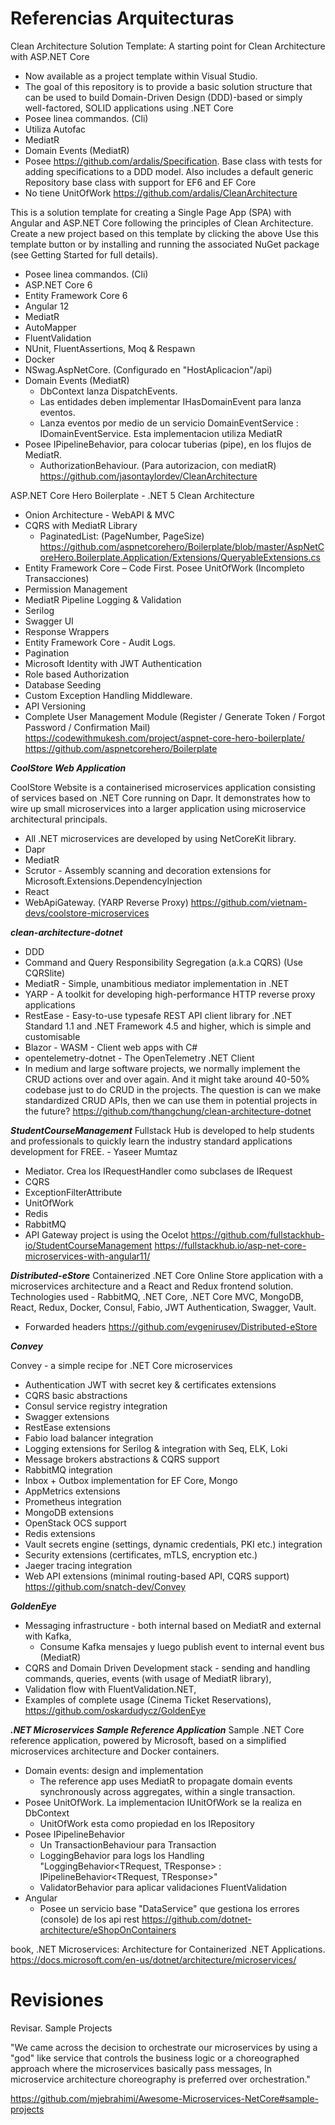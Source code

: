 # Referencias Arquitecturas


Clean Architecture Solution Template: A starting point for Clean Architecture with ASP.NET Core 
- Now available as a project template within Visual Studio.
- The goal of this repository is to provide a basic solution structure that can be used to build Domain-Driven Design (DDD)-based or simply well-factored, SOLID applications using .NET Core
- Posee linea commandos. (Cli)
- Utiliza Autofac
- MediatR
- Domain Events (MediatR)
- Posee https://github.com/ardalis/Specification. Base class with tests for adding specifications to a DDD model. Also includes a default generic Repository base class with support for EF6 and EF Core
- No tiene UnitOfWork
https://github.com/ardalis/CleanArchitecture
 
 
This is a solution template for creating a Single Page App (SPA) with Angular and ASP.NET Core following the principles of Clean Architecture. Create a new project based on this template by clicking the above Use this template button or by installing and running the associated NuGet package (see Getting Started for full details).
- Posee linea commandos. (Cli)
- ASP.NET Core 6
- Entity Framework Core 6
- Angular 12
- MediatR
- AutoMapper
- FluentValidation
- NUnit, FluentAssertions, Moq & Respawn
- Docker 
- NSwag.AspNetCore. (Configurado en "HostAplicacion"/api)
- Domain Events (MediatR)
  - DbContext lanza  DispatchEvents. 
  - Las entidades deben implementar IHasDomainEvent para lanza eventos.
  - Lanza eventos por medio de un servicio DomainEventService : IDomainEventService. Esta implementacion utiliza MediatR
- Posee IPipelineBehavior, para colocar tuberias (pipe), en los flujos de MediatR. 
  - AuthorizationBehaviour. (Para autorizacion, con mediatR)
https://github.com/jasontaylordev/CleanArchitecture 



ASP.NET Core Hero Boilerplate - .NET 5 Clean Architecture
- Onion Architecture - WebAPI & MVC
- CQRS with MediatR Library
  - PaginatedList: (PageNumber, PageSize) https://github.com/aspnetcorehero/Boilerplate/blob/master/AspNetCoreHero.Boilerplate.Application/Extensions/QueryableExtensions.cs
- Entity Framework Core – Code First. Posee UnitOfWork (Incompleto Transacciones)
- Permission Management
- MediatR Pipeline Logging & Validation
- Serilog
- Swagger UI
- Response Wrappers
- Entity Framework Core - Audit Logs.
- Pagination
- Microsoft Identity with JWT Authentication
- Role based Authorization
- Database Seeding
- Custom Exception Handling Middleware.
- API Versioning
- Complete User Management Module (Register / Generate Token / Forgot Password / Confirmation Mail)
https://codewithmukesh.com/project/aspnet-core-hero-boilerplate/
https://github.com/aspnetcorehero/Boilerplate


***CoolStore Web Application***


CoolStore Website is a containerised microservices application consisting of services based on .NET Core running on Dapr. It demonstrates how to wire up small microservices into a larger application using microservice architectural principals.
- All .NET microservices are developed by using NetCoreKit library.
- Dapr
- MediatR
- Scrutor - Assembly scanning and decoration extensions for Microsoft.Extensions.DependencyInjection
- React
- WebApiGateway. (YARP Reverse Proxy)
https://github.com/vietnam-devs/coolstore-microservices


***clean-architecture-dotnet***

- DDD
- Command and Query Responsibility Segregation (a.k.a CQRS) (Use CQRSlite)
- MediatR - Simple, unambitious mediator implementation in .NET
- YARP - A toolkit for developing high-performance HTTP reverse proxy applications
- RestEase - Easy-to-use typesafe REST API client library for .NET Standard 1.1 and .NET Framework 4.5 and higher, which is simple and customisable
- Blazor - WASM - Client web apps with C#
- opentelemetry-dotnet - The OpenTelemetry .NET Client
- In medium and large software projects, we normally implement the CRUD actions over and over again. And it might take around 40-50% codebase just to do CRUD in the projects. The question is can we make standardized CRUD APIs, then we can use them in potential projects in the future?
https://github.com/thangchung/clean-architecture-dotnet

***StudentCourseManagement***
Fullstack Hub is developed to help students and professionals to quickly learn the industry standard applications development for FREE. - Yaseer Mumtaz
- Mediator. Crea los IRequestHandler como subclases de  IRequest
- CQRS
- ExceptionFilterAttribute
- UnitOfWork
- Redis
- RabbitMQ 
- API Gateway project is using the Ocelot
https://github.com/fullstackhub-io/StudentCourseManagement
https://fullstackhub.io/asp-net-core-microservices-with-angular11/


***Distributed-eStore***
Containerized .NET Core Online Store application with a microservices architecture and a React and Redux frontend solution. Technologies used - RabbitMQ, .NET Core, .NET Core MVC, MongoDB, React, Redux, Docker, Consul, Fabio, JWT Authentication, Swagger, Vault.
- Forwarded headers
https://github.com/evgenirusev/Distributed-eStore

***Convey***

Convey - a simple recipe for .NET Core microservices

-    Authentication JWT with secret key & certificates extensions
-    CQRS basic abstractions
-    Consul service registry integration
-    Swagger extensions
-    RestEase extensions
-    Fabio load balancer integration
-    Logging extensions for Serilog & integration with Seq, ELK, Loki
-    Message brokers abstractions & CQRS support
-    RabbitMQ integration
-    Inbox + Outbox implementation for EF Core, Mongo
-    AppMetrics extensions
-    Prometheus integration
-    MongoDB extensions
-    OpenStack OCS support
-    Redis extensions
-    Vault secrets engine (settings, dynamic credentials, PKI etc.) integration
-    Security extensions (certificates, mTLS, encryption etc.)
-    Jaeger tracing integration
-    Web API extensions (minimal routing-based API, CQRS support)
https://github.com/snatch-dev/Convey

***GoldenEye***
- Messaging infrastructure - both internal based on MediatR and external with Kafka,
  - Consume Kafka mensajes  y luego publish event to internal event bus  (MediatR)
- CQRS and Domain Driven Development stack - sending and handling commands, queries, events (with usage of MediatR library),
- Validation flow with FluentValidation.NET,
- Examples of complete usage (Cinema Ticket Reservations),
https://github.com/oskardudycz/GoldenEye


***.NET Microservices Sample Reference Application***
Sample .NET Core reference application, powered by Microsoft, based on a simplified microservices architecture and Docker containers.
- Domain events: design and implementation
  - The reference app uses MediatR to propagate domain events synchronously across aggregates, within a single transaction. 
- Posee UnitOfWork. La implementacion IUnitOfWork se la realiza en DbContext
  - UnitOfWork esta como propiedad en los IRepository
- Posee IPipelineBehavior
  - Un TransactionBehaviour para Transaction
  - LoggingBehavior para logs los Handling "LoggingBehavior<TRequest, TResponse> : IPipelineBehavior<TRequest, TResponse>"
  - ValidatorBehavior para aplicar validaciones FluentValidation
- Angular
  - Posee un servicio base "DataService" que gestiona los errores (console) de los api rest
https://github.com/dotnet-architecture/eShopOnContainers



book, .NET Microservices: Architecture for Containerized .NET Applications.
https://docs.microsoft.com/en-us/dotnet/architecture/microservices/

# Revisiones

Revisar. Sample Projects

"We came across the decision to orchestrate our microservices by using a "god" like service that controls the business logic or a choreographed approach where the microservices basically pass messages, In microservice architecture choreography is preferred over orchestration."

https://github.com/mjebrahimi/Awesome-Microservices-NetCore#sample-projects